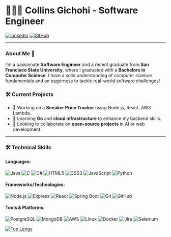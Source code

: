 # 👨🏾‍💻 Collins Gichohi - Software Engineer

[![LinkedIn](https://img.shields.io/badge/-LinkedIn-blue?style=flat&logo=Linkedin&logoColor=white&link=https://www.linkedin.com/in/collinsgichohi/)](https://www.linkedin.com/in/collinsgichohi/)
[![GitHub](https://img.shields.io/badge/-GitHub-black?style=flat&logo=github&logoColor=white&link=https://github.com/gsnilloC)](https://github.com/gsnilloC)

---

### About Me 👋
I’m a passionate **Software Engineer** and a recent graduate from **San Francisco State University**, where I graduated with a **Bachelors in Computer Science**. I have a solid understanding of computer science fundamentals and an eagerness to tackle real-world software challenges!

### 🛠️ Current Projects
- 🔭 Working on a **Sneaker Price Tracker** using Node.js, React, AWS Lambda.
- 🌱 Learning **Go** and **cloud infrastructure** to enhance my backend skills.
- 🤝 Looking to collaborate on **open-source projects** in AI or web development.

---

### 🛠️ Technical Skills
#### Languages:
![Java](https://img.shields.io/badge/Java-ED8B00?style=for-the-badge&logo=java&logoColor=white)
![C](https://img.shields.io/badge/C-00599C?style=for-the-badge&logo=c&logoColor=white)
![C#](https://img.shields.io/badge/C++-239120?style=for-the-badge&logo=c-sharp&logoColor=white)
![HTML5](https://img.shields.io/badge/HTML5-E34F26?style=for-the-badge&logo=html5&logoColor=white)
![CSS3](https://img.shields.io/badge/CSS3-1572B6?style=for-the-badge&logo=css3&logoColor=white)
![JavaScript](https://img.shields.io/badge/JavaScript-F7DF1E?style=for-the-badge&logo=javascript&logoColor=black)
![Python](https://img.shields.io/badge/Python-3776AB?style=for-the-badge&logo=python&logoColor=white)

#### Frameworks/Technologies:
![Node.js](https://img.shields.io/badge/Node.js-339933?style=for-the-badge&logo=nodedotjs&logoColor=white)
![Express](https://img.shields.io/badge/Express-000000?style=for-the-badge&logo=express&logoColor=white)
![React](https://img.shields.io/badge/React-61DAFB?style=for-the-badge&logo=react&logoColor=black)
![Spring Boot](https://img.shields.io/badge/Spring_Boot-6DB33F?style=for-the-badge&logo=spring-boot&logoColor=white)
![Git](https://img.shields.io/badge/Git-F05032?style=for-the-badge&logo=git&logoColor=white)
![GitHub](https://img.shields.io/badge/GitHub-181717?style=for-the-badge&logo=github&logoColor=white)

#### Tools & Platforms:
![PostgreSQL](https://img.shields.io/badge/PostgreSQL-336791?style=for-the-badge&logo=postgresql&logoColor=white)
![MongoDB](https://img.shields.io/badge/MongoDB-47A248?style=for-the-badge&logo=mongodb&logoColor=white)
![AWS](https://img.shields.io/badge/Amazon_AWS-232F3E?style=for-the-badge&logo=amazon-aws&logoColor=white)
![Linux](https://img.shields.io/badge/Linux-FCC624?style=for-the-badge&logo=linux&logoColor=black)
![Docker](https://img.shields.io/badge/Docker-2496ED?style=for-the-badge&logo=docker&logoColor=white)
![Jira](https://img.shields.io/badge/Jira-0052CC?style=for-the-badge&logo=jira&logoColor=white)
![Selenium](https://img.shields.io/badge/Selenium-43B02A?style=for-the-badge&logo=selenium&logoColor=white)


[![Top Langs](https://github-readme-stats.vercel.app/api/top-langs/?username=gsnilloC&layout=compact)](https://github.com/gsnilloC)




